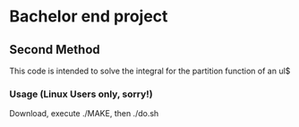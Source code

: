 # Bachelor end project
## Second Method

This code is intended to solve the integral for the partition function of an ul$

### Usage (Linux Users only, sorry!)

Download, execute ./MAKE, then ./do.sh

